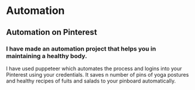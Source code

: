 # Automation

## Automation on Pinterest

### I have made an automation project that helps you in maintaining a healthy body.
I have used puppeteer which automates the process and logins into your Pinterest using your credentials.
It saves n number of pins of yoga postures and healthy recipes of fuits and salads to your pinboard automatically.
